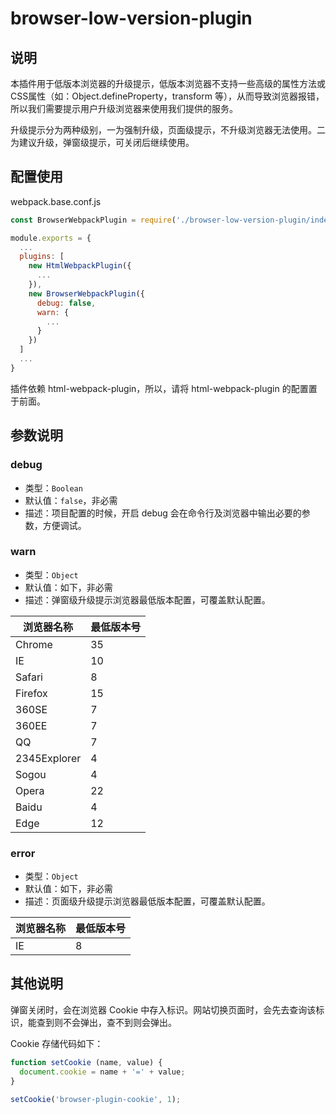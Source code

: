 # browser-low-version-plugin

## 说明

本插件用于低版本浏览器的升级提示，低版本浏览器不支持一些高级的属性方法或CSS属性（如：Object.defineProperty，transform 等），从而导致浏览器报错，所以我们需要提示用户升级浏览器来使用我们提供的服务。

升级提示分为两种级别，一为强制升级，页面级提示，不升级浏览器无法使用。二为建议升级，弹窗级提示，可关闭后继续使用。

## 配置使用

webpack.base.conf.js
```js
const BrowserWebpackPlugin = require('./browser-low-version-plugin/index.js')

module.exports = {
  ...
  plugins: [
    new HtmlWebpackPlugin({
      ...
    }),
    new BrowserWebpackPlugin({
      debug: false,
      warn: {
        ...
      }
    })
  ]
  ...
}
```
插件依赖 html-webpack-plugin，所以，请将 html-webpack-plugin 的配置置于前面。

## 参数说明

### debug

* 类型：`Boolean`
* 默认值：`false`，非必需
* 描述：项目配置的时候，开启 debug 会在命令行及浏览器中输出必要的参数，方便调试。

### warn

* 类型：`Object`
* 默认值：如下，非必需
* 描述：弹窗级升级提示浏览器最低版本配置，可覆盖默认配置。

| 浏览器名称 | 最低版本号 |
| - | - |
| Chrome | 35 |
| IE | 10 |
| Safari | 8 |
| Firefox | 15 |
| 360SE | 7 |
| 360EE | 7 |
| QQ | 7 |
| 2345Explorer | 4 |
| Sogou | 4 |
| Opera | 22 |
| Baidu | 4 |
| Edge | 12 |

### error

* 类型：`Object`
* 默认值：如下，非必需
* 描述：页面级升级提示浏览器最低版本配置，可覆盖默认配置。

| 浏览器名称 | 最低版本号 |
| - | - |
| IE | 8 |

## 其他说明

弹窗关闭时，会在浏览器 Cookie 中存入标识。网站切换页面时，会先去查询该标识，能查到则不会弹出，查不到则会弹出。

Cookie 存储代码如下：
```js
function setCookie (name, value) {
  document.cookie = name + '=' + value;
}

setCookie('browser-plugin-cookie', 1);
```
